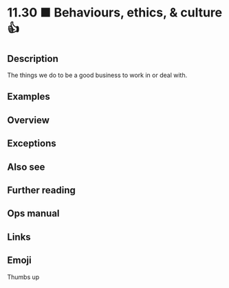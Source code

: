 # 11.30 ■ Behaviours, ethics, & culture 👍

## Description

The things we do to be a good business to work in or deal with.

## Examples

## Overview

## Exceptions

## Also see

## Further reading

## Ops manual

## Links

## Emoji

Thumbs up

